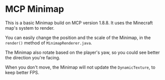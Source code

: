 # MCP Minimap

This is a basic Minimap build on MCP version 1.8.8. It uses the Minecraft map's system to render.

You can easily change the position and the scale of the Minimap, in the `render()` method of `MinimapRenderer.java`.

The Minimap also rotate based on the player's yaw, so you could see better the direction you're facing.

When you don't move, the Minimap will not update the `DynamicTexture`, to keep better FPS.
